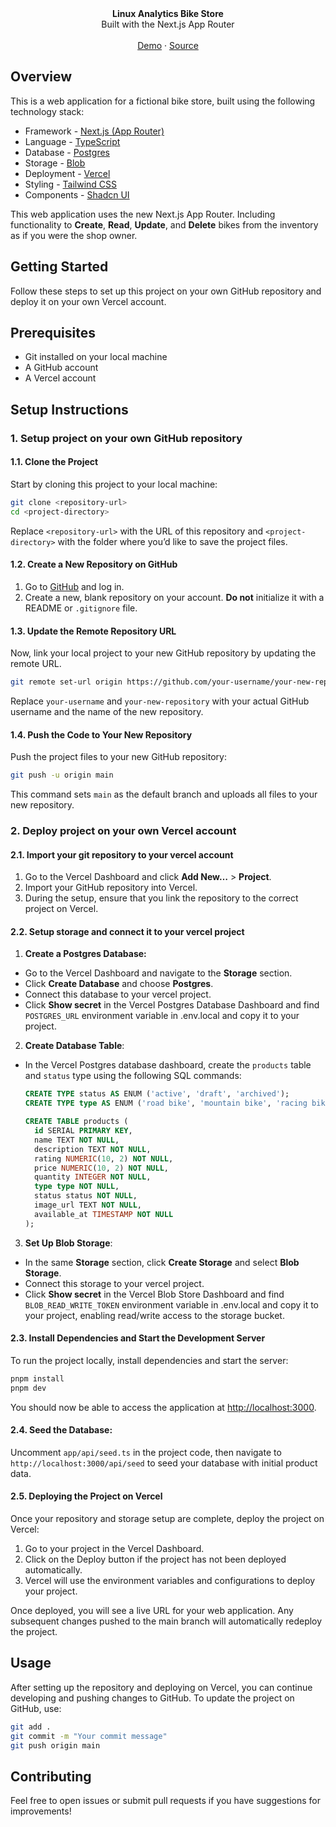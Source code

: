 <div align="center"><strong>Linux Analytics Bike Store</strong></div>
<div align="center">Built with the Next.js App Router</div>
<br />
<div align="center">
<a href="https://bikestore-assessment.vercel.app/">Demo</a>
<span> · </span>
<a href="https://github.com/wesleywang4766/bikestore-assessment/tree/main">Source</a>
<span>
</div>

## Overview

This is a web application for a fictional bike store, built using the following technology stack:

- Framework - [Next.js (App Router)](https://nextjs.org)
- Language - [TypeScript](https://www.typescriptlang.org)
- Database - [Postgres](https://vercel.com/postgres)
- Storage - [Blob](https://vercel.com/storage/blob)
- Deployment - [Vercel](https://vercel.com/docs/concepts/next.js/overview)
- Styling - [Tailwind CSS](https://tailwindcss.com)
- Components - [Shadcn UI](https://ui.shadcn.com/)

This web application uses the new Next.js App Router. Including functionality to **Create**, **Read**, **Update**, and **Delete** bikes from the inventory as if you were the shop owner.

## Getting Started

Follow these steps to set up this project on your own GitHub repository and deploy it on your own Vercel account.

## Prerequisites

- Git installed on your local machine
- A GitHub account
- A Vercel account

## Setup Instructions

### 1. Setup project on your own GitHub repository

#### 1.1. Clone the Project

Start by cloning this project to your local machine:

```bash
git clone <repository-url>
cd <project-directory>
```

Replace `<repository-url>` with the URL of this repository and `<project-directory>` with the folder where you’d like to save the project files.

#### 1.2. Create a New Repository on GitHub

1. Go to [GitHub](https://github.com) and log in.
2. Create a new, blank repository on your account. **Do not** initialize it with a README or `.gitignore` file.

#### 1.3. Update the Remote Repository URL

Now, link your local project to your new GitHub repository by updating the remote URL.

```bash
git remote set-url origin https://github.com/your-username/your-new-repository.git
```

Replace `your-username` and `your-new-repository` with your actual GitHub username and the name of the new repository.

#### 1.4. Push the Code to Your New Repository

Push the project files to your new GitHub repository:

```bash
git push -u origin main
```

This command sets `main` as the default branch and uploads all files to your new repository.

### 2. Deploy project on your own Vercel account

#### 2.1. Import your git repository to your vercel account

1. Go to the Vercel Dashboard and click **Add New…** > **Project**.
2. Import your GitHub repository into Vercel.
3. During the setup, ensure that you link the repository to the correct project on Vercel.

#### 2.2. Setup storage and connect it to your vercel project

1. **Create a Postgres Database:**
  - Go to the Vercel Dashboard and navigate to the **Storage** section.
  - Click **Create Database** and choose **Postgres**.
  - Connect this database to your vercel project.
  - Click **Show secret** in the Vercel Postgres Database Dashboard and find `POSTGRES_URL` environment variable in .env.local and copy it to your project.

2. **Create Database Table**:
  - In the Vercel Postgres database dashboard, create the `products` table and `status` type using the following SQL commands:

    ```sql
    CREATE TYPE status AS ENUM ('active', 'draft', 'archived');
    CREATE TYPE type AS ENUM ('road bike', 'mountain bike', 'racing bike');

    CREATE TABLE products (
      id SERIAL PRIMARY KEY,
      name TEXT NOT NULL,
      description TEXT NOT NULL,
      rating NUMERIC(10, 2) NOT NULL,
      price NUMERIC(10, 2) NOT NULL,
      quantity INTEGER NOT NULL,
      type type NOT NULL,
      status status NOT NULL,
      image_url TEXT NOT NULL,
      available_at TIMESTAMP NOT NULL
    );
    ```

3. **Set Up Blob Storage**:
  - In the same **Storage** section, click **Create Storage** and select **Blob Storage**.
  - Connect this storage to your vercel project.
  - Click **Show secret** in the Vercel Blob Store Dashboard and find `BLOB_READ_WRITE_TOKEN` environment variable in .env.local and copy it to your project, enabling read/write access to the storage bucket.

#### 2.3. Install Dependencies and Start the Development Server

To run the project locally, install dependencies and start the server:

```bash
pnpm install
pnpm dev
```

You should now be able to access the application at [http://localhost:3000](http://localhost:3000).

#### 2.4. Seed the Database:
Uncomment `app/api/seed.ts` in the project code, then navigate to `http://localhost:3000/api/seed` to seed your database with initial product data.

#### 2.5. Deploying the Project on Vercel

Once your repository and storage setup are complete, deploy the project on Vercel:

1. Go to your project in the Vercel Dashboard.
2. Click on the Deploy button if the project has not been deployed automatically.
3. Vercel will use the environment variables and configurations to deploy your project.

Once deployed, you will see a live URL for your web application. Any subsequent changes pushed to the main branch will automatically redeploy the project.

## Usage

After setting up the repository and deploying on Vercel, you can continue developing and pushing changes to GitHub. To update the project on GitHub, use:

```bash
git add .
git commit -m "Your commit message"
git push origin main
```

## Contributing

Feel free to open issues or submit pull requests if you have suggestions for improvements!
